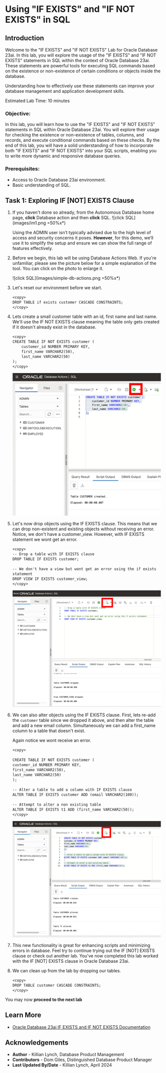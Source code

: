 # Using "IF EXISTS" and "IF NOT EXISTS" in SQL 

## Introduction

Welcome to the "IF EXISTS" and "IF NOT EXISTS" Lab for Oracle Database 23ai. In this lab, you will explore the usage of the "IF EXISTS" and "IF NOT EXISTS" statements in SQL within the context of Oracle Database 23ai. These statements are powerful tools for executing SQL commands based on the existence or non-existence of certain conditions or objects inside the database.

Understanding how to effectively use these statements can improve your database management and application development skills.

Estimated Lab Time: 10 minutes

### Objective:
In this lab, you will learn how to use the "IF EXISTS" and "IF NOT EXISTS" statements in SQL within Oracle Database 23ai. You will explore their usage for checking the existence or non-existence of tables, columns, and records, and execute conditional commands based on these checks. By the end of this lab, you will have a solid understanding of how to incorporate both "IF EXISTS" and "IF NOT EXISTS" into your SQL scripts, enabling you to write more dynamic and responsive database queries.

### Prerequisites:
- Access to Oracle Database 23ai environment.
- Basic understanding of SQL.

## Task 1: Exploring IF [NOT] EXISTS Clause

1. If you haven't done so already, from the Autonomous Database home page, **click** Database action and then **click** SQL.
    ![click SQL](images/im1.png =50%x*)

    Using the ADMIN user isn’t typically advised due to the high level of access and security concerns it poses. **However**, for this demo, we’ll use it to simplify the setup and ensure we can show the full range of features effectively. 

2. Before we begin, this lab will be using Database Actions Web. If you're unfamiliar, please see the picture below for a simple explanation of the tool. You can click on the photo to enlarge it.

    ![click SQL](images/simple-db-actions.png =50%x*)

2. Let's reset our environment before we start.
    
    ```
    <copy>
    DROP TABLE if exists customer CASCADE CONSTRAINTS;
    </copy>
    ```

2. Lets create a small customer table with an id, first name and last name. We'll use the IF NOT EXISTS clause meaning the table only gets created if it doesn't already exist in the database.

    ```
    <copy>
    CREATE TABLE IF NOT EXISTS customer (
        customer_id NUMBER PRIMARY KEY,
        first_name VARCHAR2(50),
        last_name VARCHAR2(50)
    );
    </copy>
    ```
    ![create a table](images/im2.png " ")

3. Let's now drop objects using the IF EXISTS clause. This means that we can drop non-existent and existing objects without receiving an error. Notice, we don't have a customer_view. However, with IF EXISTS statement we wont get an error.

    ```
    <copy>
    -- Drop a table with IF EXISTS clause
    DROP TABLE IF EXISTS customer;

    -- We don't have a view but wont get an error using the if exists statement
    DROP VIEW IF EXISTS customer_view;
    </copy>
    ```
    ![drop table](images/im3.png " ")

4. We can also alter objects using the IF EXISTS clause. First, lets re-add the `customer` table since we dropped it above, and then alter the table and add a new email column. Simultaneously we can add a first_name column to a table that doesn't exist. 

    Again notice we wont receive an error. 

    ```
    <copy>

    CREATE TABLE IF NOT EXISTS customer (
    customer_id NUMBER PRIMARY KEY,
    first_name VARCHAR2(50),
    last_name VARCHAR2(50)
    );

    -- Alter a table to add a column with IF EXISTS clause
    ALTER TABLE IF EXISTS customer ADD (email VARCHAR2(100));

    -- Attempt to alter a non existing table 
    ALTER TABLE IF EXISTS t1 ADD (first_name VARCHAR2(50));
    </copy>
    ```
    ![alter table](images/im4.png " ")
 

5. This new functionality is great for enhancing scripts and minimizing errors in database. Feel try to continue trying out the IF [NOT] EXISTS clause or check out another lab. You've now completed this lab worked with the IF [NOT] EXISTS clause in Oracle Database 23ai. 

6. We can clean up from the lab by dropping our tables.

    ```
    <copy>
    DROP TABLE customer CASCADE CONSTRAINTS;
    </copy>
    ```
You may now **proceed to the next lab** 

## Learn More

* [Oracle Database 23ai IF EXISTS and IF NOT EXISTS Documentation](https://docs.oracle.com/en/database/oracle/oracle-database/23/adfns/sql-processing-for-application-developers.html#GUID-3818B089-D99D-437C-862F-CBD276BDA3F1)

## Acknowledgements
* **Author** - Killian Lynch, Database Product Management
* **Contributors** - Dom Giles, Distinguished Database Product Manager
* **Last Updated By/Date** - Killian Lynch, April 2024
